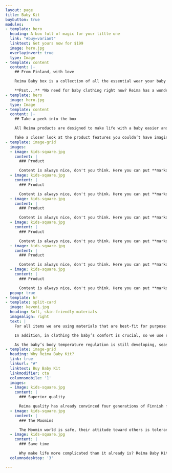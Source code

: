 ```yaml
---
layout: page
title: Baby Kit
buybutton: true
modules:
- template: hero
  heading: A box full of magic for your little one
  link: "#buy=variant"
  linktext: Get yours now for $199
  image: hero.jpg
  overlayinvert: true
  type: Image
- template: content
  content: |-
    ## From Finland, with love

    Reima Baby box is a collection of all the essential wear your baby will need during the first six months. It includes 17 pieces of hand picked premium Nordic design baby items – a wonderful way to start your journey into parenthood.

    **Psst...** *No need for baby clothing right now? Reima has a wonderful collection for toddlers, kids and juniors as well!*
- template: hero
  image: hero.jpg
  type: Image
- template: content
  content: |-
    ## Take a peek into the box

    All Reima products are designed to make life with a baby easier and smoother, tested by us and thousands of our customer families around the world. People are just loving it, see for yourself!

    Take a closer look at the product features you couldn’t have imagined needing, and soon can’t imagine living without.
- template: image-grid
  images:
  - image: kids-square.jpg
    content: |
      ### Product

      Content is always nice, don't you think. Here you can put **markdown** and all kinds of nice stuff. Be wary about the length of the text, though. Especially on mobile!
  - image: kids-square.jpg
    content: |
      ### Product

      Content is always nice, don't you think. Here you can put **markdown** and all kinds of nice stuff. Be wary about the length of the text, though. Especially on mobile!
  - image: kids-square.jpg
    content: |
      ### Product

      Content is always nice, don't you think. Here you can put **markdown** and all kinds of nice stuff. Be wary about the length of the text, though. Especially on mobile!
  - image: kids-square.jpg
    content: |
      ### Product

      Content is always nice, don't you think. Here you can put **markdown** and all kinds of nice stuff. Be wary about the length of the text, though. Especially on mobile!
  - image: kids-square.jpg
    content: |
      ### Product

      Content is always nice, don't you think. Here you can put **markdown** and all kinds of nice stuff. Be wary about the length of the text, though. Especially on mobile!
  - image: kids-square.jpg
    content: |
      ### Product

      Content is always nice, don't you think. Here you can put **markdown** and all kinds of nice stuff. Be wary about the length of the text, though. Especially on mobile!
  popup: true
- template: hr
- template: split-card
  image: keveni.jpg
  heading: Soft, skin-friendly materials
  imagealign: right
  text: |
    For all items we are using materials that are best-fit for purpose: above all they are always safe and durable, but also provide the baby with maximum comfort. With babies, it is important that materials in everyday use are easy-care from the xxxx (e.g. onesie) to the xxx

    In addition, in clothing the baby’s comfort is crucial, so we use soft and stretchy, yet durable fabrics like cotton and elastane, and pure cotton with a biowash finish.

    As the baby’s body temperature regulation is still developing, seasonal clothing needs to keep the baby nice and cool in the summer and warm and snug in the winter. Our summer wear is part tencel, which compared to plain cotton, is more absorbent and more effective at transferring moisture from the baby’s skin, making the clothing more pleasantly cool to wear.
- template: image-grid
  heading: Why Reima Baby Kit?
  link: true
  linkurl: "#"
  linktext: Buy Baby Kit
  linkmodifier: cta
  columnsmobile: '1'
  images:
  - image: kids-square.jpg
    content: |
      ### Superior quality

      Reima quality has already convinced four generations of Finnish families, and the amazing craftsmanship in our products still takes parents by awe. We promise you will experience it too when opening your first Baby Kit!
  - image: kids-square.jpg
    content: |
      ### The Moomins

      The Moomin world is safe, their attitude toward others is tolerant, and their love for each other surpasses all obstacles. In our gender-neutral colours and cute Moomin prints, your baby is sure to win hearts.
  - image: kids-square.jpg
    content: |
      ### Save time

      Why make life more complicated than it already is? Reima Baby Kit is the easiest way to get a stylish wardrobe for your new-born! Plus, bundling all these premium items will save you time to enjoy your baby bubble.
  columnsdesktop: '3'

---
```

